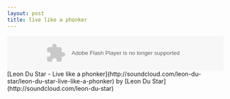 ```yaml
---
layout: post
title: live like a phonker
---
```


<object height="81" width="100%">
<param name="movie" value="http://player.soundcloud.com/player.swf?url=http%3A%2F%2Fapi.soundcloud.com%2Ftracks%2F9002946">
</param>
<param name="allowscriptaccess" value="always">
</param>
<embed allowscriptaccess="always" height="81" src="http://player.soundcloud.com/player.swf?url=http%3A%2F%2Fapi.soundcloud.com%2Ftracks%2F9002946" type="application/x-shockwave-flash" width="100%">
</embed>
</object>
[Leon Du Star - Live like a phonker](http://soundcloud.com/leon-du-star/leon-du-star-live-like-a-phonker) by [Leon Du Star](http://soundcloud.com/leon-du-star)
